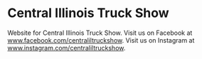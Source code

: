 # Central Illinois Truck Show
Website for Central Illinois Truck Show.
Visit us on Facebook at www.facebook.com/centraliltruckshow.
Visit us on Instagram at www.instagram.com/centraliltruckshow.
